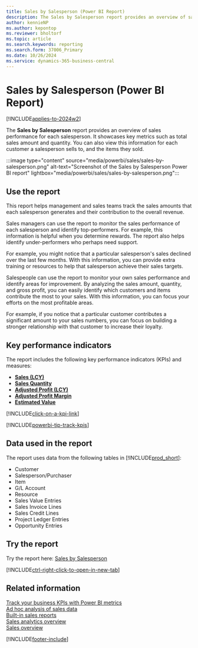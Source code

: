 ```yaml
---
title: Sales by Salesperson (Power BI Report)
description: The Sales by Salesperson report provides an overview of sales performance broken down by salesperson.
author: kennieNP
ms.author: kepontop
ms.reviewer: bholtorf
ms.topic: article
ms.search.keywords: reporting
ms.search.form: 37006_Primary
ms.date: 10/26/2024
ms.service: dynamics-365-business-central
---
```


# Sales by Salesperson (Power BI Report)

[!INCLUDE[applies-to-2024w2](includes/applies-to-2024w2.md)]

The **Sales by Salesperson** report provides an overview of sales performance for each salesperson. It showcases key metrics such as total sales amount and quantity. You can also view this information for each customer a salesperson sells to, and the items they sold.

:::image type="content" source="media/powerbi/sales/sales-by-salesperson.png" alt-text="Screenshot of the Sales by Salesperson Power BI report" lightbox="media/powerbi/sales/sales-by-salesperson.png":::

## Use the report

This report helps management and sales teams track the sales amounts that each salesperson generates and their contribution to the overall revenue.

Sales managers can use the report to monitor the sales performance of each salesperson and identify top-performers. For example, this information is helpful when you determine rewards. The report also helps identify under-performers who perhaps need support.

For example, you might notice that a particular salesperson's sales declined over the last few months. With this information, you can provide extra training or resources to help that salesperson achieve their sales targets.

Salespeople can use the report to monitor your own sales performance and identify areas for improvement. By analyzing the sales amount, quantity, and gross profit, you can easily identify which customers and items contribute the most to your sales. With this information, you can focus your efforts on the most profitable areas.

For example, if you notice that a particular customer contributes a significant amount to your sales numbers, you can focus on building a stronger relationship with that customer to increase their loyalty.

## Key performance indicators

The report includes the following key performance indicators (KPIs) and measures:

- [**Sales (LCY)**](sales-powerbi-sales-kpis.md#sales-lcy)
- [**Sales Quantity**](sales-powerbi-sales-kpis.md#sales-quantity)
- [**Adjusted Profit (LCY)**](sales-powerbi-sales-kpis.md#adjusted-profit-lcy)
- [**Adjusted Profit Margin**](sales-powerbi-sales-kpis.md#adjusted-profit-margin)
- [**Estimated Value**](sales-powerbi-sales-kpis.md#estimated-value)

[!INCLUDE[click-on-a-kpi-link](includes/click-on-a-kpi-link.md)] 

[!INCLUDE[powerbi-tip-track-kpis](includes/powerbi-tip-track-kpis.md)]

## Data used in the report

The report uses data from the following tables in [!INCLUDE[prod_short](includes/prod_short.md)]:

- Customer
- Salesperson/Purchaser
- Item
- G/L Account
- Resource
- Sales Value Entries
- Sales Invoice Lines
- Sales Credit Lines
- Project Ledger Entries
- Opportunity Entries

## Try the report

Try the report here: [Sales by Salesperson](https://businesscentral.dynamics.com?page=37006)

[!INCLUDE[ctrl-right-click-to-open-in-new-tab](includes/ctrl-right-click-to-open-in-new-tab.md)]

## Related information

[Track your business KPIs with Power BI metrics](track-kpis-with-power-bi-metrics.md)  
[Ad hoc analysis of sales data](ad-hoc-analysis-sales.md)  
[Built-in sales reports](sales-reports.md)  
[Sales analytics overview](sales-analytics-overview.md)  
[Sales overview](sales-manage-sales.md)  

[!INCLUDE[footer-include](includes/footer-banner.md)]

